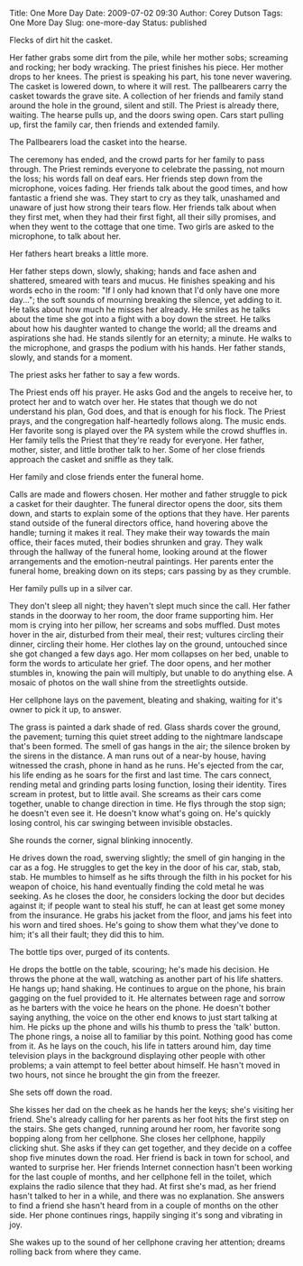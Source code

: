 Title: One More Day
Date: 2009-07-02 09:30
Author: Corey Dutson
Tags: One More Day
Slug: one-more-day
Status: published

Flecks of dirt hit the casket.

Her father grabs some dirt from the pile, while her mother sobs;
screaming and rocking; her body wracking. The priest finishes his piece.
Her mother drops to her knees. The priest is speaking his part, his tone
never wavering. The casket is lowered down, to where it will rest. The
pallbearers carry the casket towards the grave site. A collection of her
friends and family stand around the hole in the ground, silent and
still. The Priest is already there, waiting. The hearse pulls up, and
the doors swing open. Cars start pulling up, first the family car, then
friends and extended family.

The Pallbearers load the casket into the hearse.

The ceremony has ended, and the crowd parts for her family to pass
through. The Priest reminds everyone to celebrate the passing, not mourn
the loss; his words fall on deaf ears. Her friends step down from the
microphone, voices fading. Her friends talk about the good times, and
how fantastic a friend she was. They start to cry as they talk,
unashamed and unaware of just how strong their tears flow. Her friends
talk about when they first met, when they had their first fight, all
their silly promises, and when they went to the cottage that one time.
Two girls are asked to the microphone, to talk about her.

Her fathers heart breaks a little more.
<!-- PELICAN_END_SUMMARY -->


Her father steps down, slowly, shaking; hands and face ashen and
shattered, smeared with tears and mucus. He finishes speaking and his
words echo in the room: "If I only had known that I'd only have one more
day..."; the soft sounds of mourning breaking the silence, yet adding to
it. He talks about how much he misses her already. He smiles as he talks
about the time she got into a fight with a boy down the street. He talks
about how his daughter wanted to change the world; all the dreams and
aspirations she had. He stands silently for an eternity; a minute. He
walks to the microphone, and grasps the podium with his hands. Her
father stands, slowly, and stands for a moment.

The priest asks her father to say a few words.

The Priest ends off his prayer. He asks God and the angels to receive
her, to protect her and to watch over her. He states that though we do
not understand his plan, God does, and that is enough for his flock. The
Priest prays, and the congregation half-heartedly follows along. The
music ends. Her favorite song is played over the PA system while the
crowd shuffles in. Her family tells the Priest that they're ready for
everyone. Her father, mother, sister, and little brother talk to her.
Some of her close friends approach the casket and sniffle as they talk.

Her family and close friends enter the funeral home.

Calls are made and flowers chosen. Her mother and father struggle to
pick a casket for their daughter. The funeral director opens the door,
sits them down, and starts to explain some of the options that they
have. Her parents stand outside of the funeral directors office, hand
hovering above the handle; turning it makes it real. They make their way
towards the main office, their faces muted, their bodies shrunken and
gray. They walk through the hallway of the funeral home, looking around
at the flower arrangements and the emotion-neutral paintings. Her
parents enter the funeral home, breaking down on its steps; cars passing
by as they crumble.

Her family pulls up in a silver car.

They don't sleep all night; they haven't slept much since the call. Her
father stands in the doorway to her room, the door frame supporting him.
Her mom is crying into her pillow, her screams and sobs muffled. Dust
motes hover in the air, disturbed from their meal, their rest; vultures
circling their dinner, circling their home. Her clothes lay on the
ground, untouched since she got changed a few days ago. Her mom
collapses on her bed, unable to form the words to articulate her grief.
The door opens, and her mother stumbles in, knowing the pain will
multiply, but unable to do anything else. A mosaic of photos on the wall
shine from the streetlights outside.

Her cellphone lays on the pavement, bleating and shaking, waiting for
it's owner to pick it up, to answer.

The grass is painted a dark shade of red. Glass shards cover the ground,
the pavement; turning this quiet street adding to the nightmare
landscape that's been formed. The smell of gas hangs in the air; the
silence broken by the sirens in the distance. A man runs out of a
near-by house, having witnessed the crash, phone in hand as he runs.
He's ejected from the car, his life ending as he soars for the first and
last time. The cars connect, rending metal and grinding parts losing
function, losing their identity. Tires scream in protest, but to little
avail. She screams as their cars come together, unable to change
direction in time. He flys through the stop sign; he doesn't even see
it. He doesn't know what's going on. He's quickly losing control, his
car swinging between invisible obstacles.

She rounds the corner, signal blinking innocently.

He drives down the road, swerving slightly; the smell of gin hanging in
the car as a fog. He struggles to get the key in the door of his car,
stab, stab, stab. He mumbles to himself as he sifts through the filth in
his pocket for his weapon of choice, his hand eventually finding the
cold metal he was seeking. As he closes the door, he considers locking
the door but decides against it; if people want to steal his stuff, he
can at least get some money from the insurance. He grabs his jacket from
the floor, and jams his feet into his worn and tired shoes. He's going
to show them what they've done to him; it's all their fault; they did
this to him.

The bottle tips over, purged of its contents.

He drops the bottle on the table, scouring; he's made his decision. He
throws the phone at the wall, watching as another part of his life
shatters. He hangs up; hand shaking. He continues to argue on the phone,
his brain gagging on the fuel provided to it. He alternates between rage
and sorrow as he barters with the voice he hears on the phone. He
doesn't bother saying anything, the voice on the other end knows to just
start talking at him. He picks up the phone and wills his thumb to press
the 'talk' button. The phone rings, a noise all to familiar by this
point. Nothing good has come from it. As he lays on the couch, his life
in tatters around him, day time television plays in the background
displaying other people with other problems; a vain attempt to feel
better about himself. He hasn't moved in two hours, not since he brought
the gin from the freezer.

She sets off down the road.

She kisses her dad on the cheek as he hands her the keys; she's visiting
her friend. She's already calling for her parents as her foot hits the
first step on the stairs. She gets changed, running around her room, her
favorite song bopping along from her cellphone. She closes her
cellphone, happily clicking shut. She asks if they can get together, and
they decide on a coffee shop five minutes down the road. Her friend is
back in town for school, and wanted to surprise her. Her friends
Internet connection hasn't been working for the last couple of months,
and her cellphone fell in the toilet, which explains the radio silence
that they had. At first she's mad, as her friend hasn't talked to her in
a while, and there was no explanation. She answers to find a friend she
hasn't heard from in a couple of months on the other side. Her phone
continues rings, happily singing it's song and vibrating in joy.

She wakes up to the sound of her cellphone craving her attention; dreams
rolling back from where they came.
